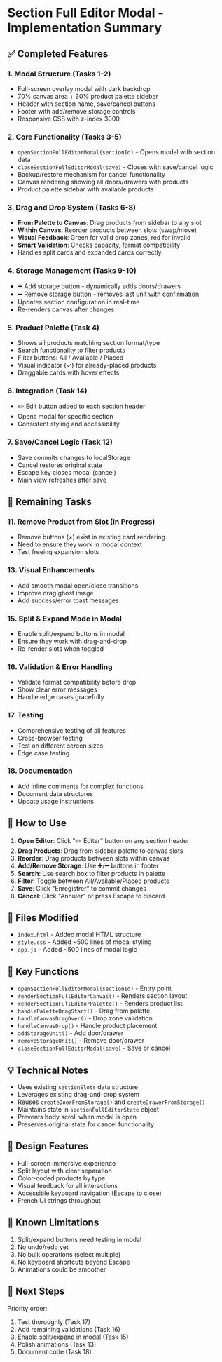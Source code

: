 # Section Full Editor Modal - Implementation Summary

## ✅ Completed Features

### 1. **Modal Structure** (Tasks 1-2)
- Full-screen overlay modal with dark backdrop
- 70% canvas area + 30% product palette sidebar
- Header with section name, save/cancel buttons
- Footer with add/remove storage controls
- Responsive CSS with z-index 3000

### 2. **Core Functionality** (Tasks 3-5)
- `openSectionFullEditorModal(sectionId)` - Opens modal with section data
- `closeSectionFullEditorModal(save)` - Closes with save/cancel logic
- Backup/restore mechanism for cancel functionality
- Canvas rendering showing all doors/drawers with products
- Product palette sidebar with available products

### 3. **Drag and Drop System** (Tasks 6-8)
- **From Palette to Canvas**: Drag products from sidebar to any slot
- **Within Canvas**: Reorder products between slots (swap/move)
- **Visual Feedback**: Green for valid drop zones, red for invalid
- **Smart Validation**: Checks capacity, format compatibility
- Handles split cards and expanded cards correctly

### 4. **Storage Management** (Tasks 9-10)
- ➕ Add storage button - dynamically adds doors/drawers
- ➖ Remove storage button - removes last unit with confirmation
- Updates section configuration in real-time
- Re-renders canvas after changes

### 5. **Product Palette** (Task 4)
- Shows all products matching section format/type
- Search functionality to filter products
- Filter buttons: All / Available / Placed
- Visual indicator (✓) for already-placed products
- Draggable cards with hover effects

### 6. **Integration** (Task 14)
- ✏️ Edit button added to each section header
- Opens modal for specific section
- Consistent styling and accessibility

### 7. **Save/Cancel Logic** (Task 12)
- Save commits changes to localStorage
- Cancel restores original state
- Escape key closes modal (cancel)
- Main view refreshes after save

## 🚧 Remaining Tasks

### 11. Remove Product from Slot (In Progress)
- Remove buttons (×) exist in existing card rendering
- Need to ensure they work in modal context
- Test freeing expansion slots

### 13. Visual Enhancements
- Add smooth modal open/close transitions
- Improve drag ghost image
- Add success/error toast messages

### 15. Split & Expand Mode in Modal
- Enable split/expand buttons in modal
- Ensure they work with drag-and-drop
- Re-render slots when toggled

### 16. Validation & Error Handling
- Validate format compatibility before drop
- Show clear error messages
- Handle edge cases gracefully

### 17. Testing
- Comprehensive testing of all features
- Cross-browser testing
- Test on different screen sizes
- Edge case testing

### 18. Documentation
- Add inline comments for complex functions
- Document data structures
- Update usage instructions

## 🎯 How to Use

1. **Open Editor**: Click "✏️ Éditer" button on any section header
2. **Drag Products**: Drag from sidebar palette to canvas slots
3. **Reorder**: Drag products between slots within canvas
4. **Add/Remove Storage**: Use ➕/➖ buttons in footer
5. **Search**: Use search box to filter products in palette
6. **Filter**: Toggle between All/Available/Placed products
7. **Save**: Click "Enregistrer" to commit changes
8. **Cancel**: Click "Annuler" or press Escape to discard

## 📁 Files Modified

- `index.html` - Added modal HTML structure
- `style.css` - Added ~500 lines of modal styling
- `app.js` - Added ~500 lines of modal logic

## 🔑 Key Functions

- `openSectionFullEditorModal(sectionId)` - Entry point
- `renderSectionFullEditorCanvas()` - Renders section layout
- `renderSectionFullEditorPalette()` - Renders product list
- `handlePaletteDragStart()` - Drag from palette
- `handleCanvasDragOver()` - Drop zone validation
- `handleCanvasDrop()` - Handle product placement
- `addStorageUnit()` - Add door/drawer
- `removeStorageUnit()` - Remove door/drawer
- `closeSectionFullEditorModal(save)` - Save or cancel

## 💡 Technical Notes

- Uses existing `sectionSlots` data structure
- Leverages existing drag-and-drop system
- Reuses `createDoorFromStorage()` and `createDrawerFromStorage()`
- Maintains state in `sectionFullEditorState` object
- Prevents body scroll when modal is open
- Preserves original state for cancel functionality

## 🎨 Design Features

- Full-screen immersive experience
- Split layout with clear separation
- Color-coded products by type
- Visual feedback for all interactions
- Accessible keyboard navigation (Escape to close)
- French UI strings throughout

## 🐛 Known Limitations

1. Split/expand buttons need testing in modal
2. No undo/redo yet
3. No bulk operations (select multiple)
4. No keyboard shortcuts beyond Escape
5. Animations could be smoother

## 🚀 Next Steps

Priority order:
1. Test thoroughly (Task 17)
2. Add remaining validations (Task 16)
3. Enable split/expand in modal (Task 15)
4. Polish animations (Task 13)
5. Document code (Task 18)
